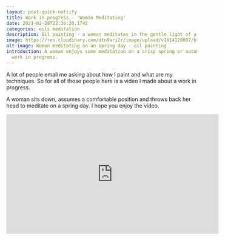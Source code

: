 ```yaml
---
layout: post-quick-netlify
title: Work in progress - 'Woman Meditating'
date: 2021-02-28T22:36:20.174Z
categories: oils meditation
description: Oil painting - a woman meditates in the gentle light of a spring or autumn day.
image: https://res.cloudinary.com/dtn9ari2r/image/upload/v1614120007/blog/DSC_0005-small.png
alt-image: Woman meditating on an spring day - oil painting
introduction: A woman enjoys some meditation on a crisp spring or autumn day. A
  work in progress.
---
```

A lot of people email me asking about how I paint and what are my techniques. So for all of those people here is a video I made about a work in progress.

A woman sits down, assumes a comfortable position and throws back her head to meditate on a spring day. I hope you enjoy the video.

<iframe width="560" height="315" src="https://www.youtube.com/embed/MFLXoXiTuZ0" frameborder="0" allow="accelerometer; autoplay; clipboard-write; encrypted-media; gyroscope; picture-in-picture" allowfullscreen></iframe>